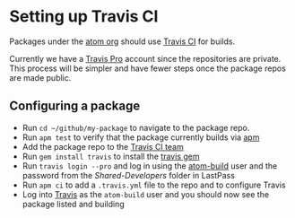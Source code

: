 # Setting up Travis CI

Packages under the [atom org][atom-org] should use [Travis CI][travis-ci] for
builds.

Currently we have a [Travis Pro][travis-pro] account since the repositories
are private.  This process will be simpler and have fewer steps once the
package repos are made public.

## Configuring a package

* Run `cd ~/github/my-package` to navigate to the package repo.
* Run `apm test` to verify that the package currently builds via [apm][apm]
* Add the package repo to the [Travis CI team][travis-ci-team]
* Run `gem install travis` to install the [travis gem][travis-gem]
* Run `travis login --pro` and log in using the [atom-build][atom-build] user
  and the password from the *Shared-Developers* folder in LastPass
* Run `apm ci` to add a `.travis.yml` file to the repo and to configure Travis
* Log into [Travis][travis-ci] as the `atom-build` user and you should now see
  the package listed and building

[apm]: https://github.com/atom/apm
[atom-build]: https://github.com/atom-build
[atom-org]: https://github.com/atom
[travis-ci]: https://magnum.travis-ci.com
[travis-ci-team]: https://github.com/organizations/atom/teams/596636
[travis-gem]: https://rubygems.org/gems/travis
[travis-pro]: http://about.travis-ci.org/docs/user/travis-pro

